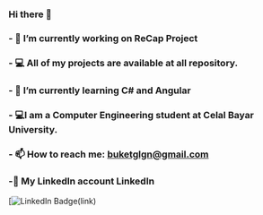 ### Hi there 👋

###  - 🔭 I’m currently working on ReCap Project
###  - 💻 All of my projects are available at all repository.
###  - 🌱 I’m currently learning C# and Angular
###  - 💻I am a Computer Engineering student at Celal Bayar University.
###  - 📫 How to reach me: buketglgn@gmail.com
###  -🔗 My LinkedIn account LinkedIn

[![LinkedIn Badge](https://img.shields.io/badge/-LinkedIn-000?style=quare&labelColor=000&logo=LinkedIn&logoColor=white&link=link)(link) 

